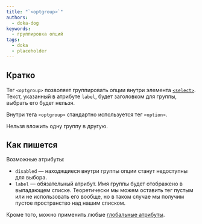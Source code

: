```yaml
---
title: "`<optgroup>`"
authors:
  - doka-dog
keywords:
  - группировка опций
tags:
  - doka
  - placeholder
---
```


## Кратко

Тег `<optgroup>` позволяет группировать опции внутри элемента [`<select>`](/html/select/). Текст, указанный в атрибуте `label`, будет заголовком для группы, выбрать его будет нельзя.

Внутри тега `<optgroup>` стандартно используется тег `<option>`.

Нельзя вложить одну группу в другую.

## Как пишется

Возможные атрибуты:

- `disabled` — находящиеся внутри группы опции станут недоступны для выбора.
- `label` — обязательный атрибут. Имя группы будет отображено в выпадающем списке. Теоретически мы можем оставить тег пустым или не использовать его вообще, но в таком случае мы получим пустое пространство над нашим списком.

Кроме того, можно применить любые [глобальные атрибуты](/html/global-attrs/).
